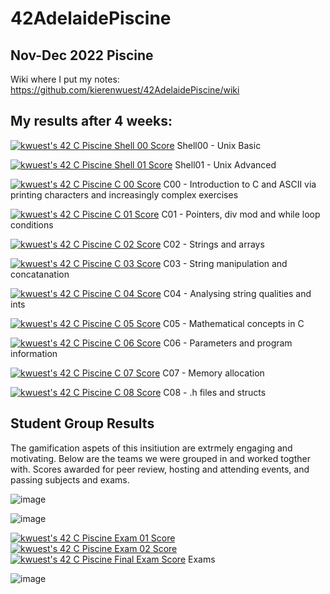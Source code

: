 # 42AdelaidePiscine
## Nov-Dec 2022 Piscine

Wiki where I put my notes: https://github.com/kierenwuest/42AdelaidePiscine/wiki

## My results after 4 weeks:

[![kwuest's 42 C Piscine Shell 00 Score](https://badge42.vercel.app/api/v2/clb55h6z600300fkzy9cemaa4/project/2886498)](https://github.com/JaeSeoKim/badge42) Shell00 - Unix Basic

[![kwuest's 42 C Piscine Shell 01 Score](https://badge42.vercel.app/api/v2/clb55h6z600300fkzy9cemaa4/project/2900198)](https://github.com/JaeSeoKim/badge42) Shell01 - Unix Advanced

[![kwuest's 42 C Piscine C 00 Score](https://badge42.vercel.app/api/v2/clb55h6z600300fkzy9cemaa4/project/2893436)](https://github.com/JaeSeoKim/badge42) 
C00 - Introduction to C and ASCII via printing characters and increasingly complex exercises

[![kwuest's 42 C Piscine C 01 Score](https://badge42.vercel.app/api/v2/clb55h6z600300fkzy9cemaa4/project/2904556)](https://github.com/JaeSeoKim/badge42) 
C01 - Pointers, div mod and while loop conditions

[![kwuest's 42 C Piscine C 02 Score](https://badge42.vercel.app/api/v2/clb55h6z600300fkzy9cemaa4/project/2906558)](https://github.com/JaeSeoKim/badge42) 
C02 - Strings and arrays

[![kwuest's 42 C Piscine C 03 Score](https://badge42.vercel.app/api/v2/clb55h6z600300fkzy9cemaa4/project/2909193)](https://github.com/JaeSeoKim/badge42)
C03 - String manipulation and concatanation 

[![kwuest's 42 C Piscine C 04 Score](https://badge42.vercel.app/api/v2/clb55h6z600300fkzy9cemaa4/project/2909194)](https://github.com/JaeSeoKim/badge42) 
C04 - Analysing string qualities and ints

[![kwuest's 42 C Piscine C 05 Score](https://badge42.vercel.app/api/v2/clb55h6z600300fkzy9cemaa4/project/2911544)](https://github.com/JaeSeoKim/badge42) 
C05 - Mathematical concepts in C

[![kwuest's 42 C Piscine C 06 Score](https://badge42.vercel.app/api/v2/clb55h6z600300fkzy9cemaa4/project/2911560)](https://github.com/JaeSeoKim/badge42) 
C06 - Parameters and program information

[![kwuest's 42 C Piscine C 07 Score](https://badge42.vercel.app/api/v2/clb55h6z600300fkzy9cemaa4/project/2912625)](https://github.com/JaeSeoKim/badge42) 
C07 - Memory allocation 

[![kwuest's 42 C Piscine C 08 Score](https://badge42.vercel.app/api/v2/clb55h6z600300fkzy9cemaa4/project/2912884)](https://github.com/JaeSeoKim/badge42) 
C08 - .h files and structs


## Student Group Results

The gamification aspets of this insitiution are extrmely engaging and motivating. Below are the teams we were grouped in and worked togther with.
Scores awarded for peer review, hosting and attending events, and passing subjects and exams.

![image](https://user-images.githubusercontent.com/112849006/208248013-1a5d6dd7-22e8-492e-af4b-e86b0762f02c.png)

![image](https://user-images.githubusercontent.com/112849006/208247982-cd99c97a-92b7-48fc-a001-96a704024cdd.png)

[![kwuest's 42 C Piscine Exam 01 Score](https://badge42.vercel.app/api/v2/clb55h6z600300fkzy9cemaa4/project/2900746)](https://github.com/JaeSeoKim/badge42)
[![kwuest's 42 C Piscine Exam 02 Score](https://badge42.vercel.app/api/v2/clb55h6z600300fkzy9cemaa4/project/2905455)](https://github.com/JaeSeoKim/badge42)
[![kwuest's 42 C Piscine Final Exam Score](https://badge42.vercel.app/api/v2/clb55h6z600300fkzy9cemaa4/project/2912589)](https://github.com/JaeSeoKim/badge42)
Exams

![image](https://user-images.githubusercontent.com/112849006/208248685-984bed7a-308b-4358-b422-617f8f7acfcf.png)

